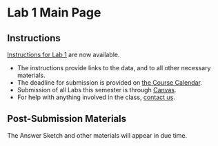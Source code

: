 # Lab 1 Main Page

## Instructions

[Instructions for Lab 1](https://github.com/THOMASELOVE/500-2021/blob/master/labs/lab1/lab1_instructions.md) are now available.

- The instructions provide links to the data, and to all other necessary materials.
- The deadline for submission is provided on [the Course Calendar](https://thomaselove.github.io/500/calendar.html).
- Submission of all Labs this semester is through [Canvas](https://canvas.case.edu/).
- For help with anything involved in the class, [contact us](https://thomaselove.github.io/500/contact.html).

## Post-Submission Materials

The Answer Sketch and other materials will appear in due time.

